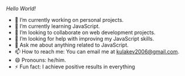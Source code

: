 _Hello World!_

- 🔭 I’m currently working on personal projects.
- 🌱 I’m currently learning JavaScript.
- 👯 I’m looking to collaborate on web development projects.
- 🤔 I’m looking for help with improving my JavaScript skills.
- 💬 Ask me about anything related to JavaScript.
- 📫 How to reach me: You can email me at kulakev2006@gmail.com.
- 😄 Pronouns: he/him.
- ⚡ Fun fact: I achieve positive results in everything

